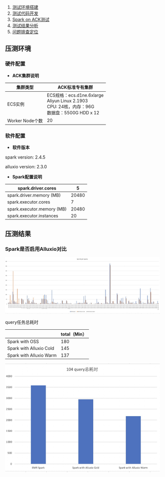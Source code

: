 1. [测试环境搭建](benchmark_env.md)
2. [测试代码开发](benchmark_code.md)
3. [Spark on ACK测试](benchmark_steps.md)
4. [测试结果分析](benchmark_result.md)
5. [问题排查定位](debugging_guide.md)

## 压测环境 

### 硬件配置

- **ACK集群说明**

| 集群类型        | ACK标准专有集群                                        |
| -------------- | ---------------------------------------------------- |
| ECS实例         | ECS规格：ecs.d1ne.6xlarge<br>Aliyun Linux 2.1903<br>CPU: 24核，内存：96G<br>数据盘：5500G HDD x 12 |
| Worker Node个数 | 20                                                  |



### 软件配置

- **软件版本**

spark version: 2.4.5

alluxio version: 2.3.0

- **Spark配置说明**

| spark.driver.cores         | 5     |
| -------------------------- | ----- |
| spark.driver.memory (MB)   | 20480 |
| spark.executor.cores       | 7     |
| spark.executor.memory (MB) | 20480 |
| spark.executor.instances   | 20    |

## 压测结果

### Spark是否启用Alluxio对比

![tpcds_per_query.jpeg](../img/tpcds_per_query.jpeg)

query任务总耗时



|                  | total（Min） |
| ---------------- | ---------- |
| Spark with OSS       | 180       |
| Spark with Alluxio Cold | 145       |
| Spark with Alluxio Warm | 137       |



![spark_vs_alluxio.jpg](../img/spark_vs_alluxio.jpg)